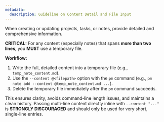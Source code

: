 ```yaml
---
metadata:
  description: Guideline on Content Detail and File Input
---
```


When creating or updating projects, tasks, or notes, provide detailed and comprehensive information.

**CRITICAL:** For any content (especially notes) that spans **more than two lines**, you **MUST** use a temporary file.

**Workflow:**

1.  Write the full, detailed content into a temporary file (e.g., `temp_note_content.md`).
2.  Use the `--content @<filepath>` option with the `pm` command (e.g., `pm note add --content @temp_note_content.md ...`).
3.  Delete the temporary file immediately after the `pm` command succeeds.

This ensures clarity, avoids command-line length issues, and maintains a clean history. Passing multi-line content directly inline with `--content "..."` is **STRONGLY DISCOURAGED** and should only be used for very short, single-line entries.
